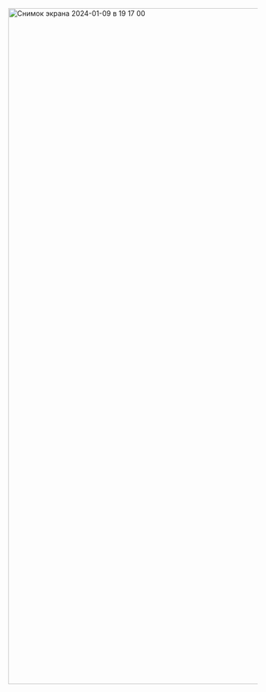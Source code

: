 
<img width="1363" alt="Снимок экрана 2024-01-09 в 19 17 00" src="https://github.com/ArsenyiPopov/Innovation/assets/103963781/8bcb9a6a-4ccc-4cd1-8a62-408a9e55e9d7">
